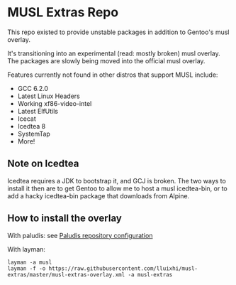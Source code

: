 # MUSL Extras Repo

This repo existed to provide unstable packages in addition to Gentoo's musl
overlay.

It's transitioning into an experimental (read: mostly broken) musl overlay. The
packages are slowly being moved into the official musl overlay.

Features currently not found in other distros that support MUSL include:
* GCC 6.2.0
* Latest Linux Headers
* Working xf86-video-intel
* Latest ElfUtils
* Icecat
* Icedtea 8
* SystemTap
* More!

## Note on Icedtea
Icedtea requires a JDK to bootstrap it, and GCJ is broken.
The two ways to install it then are to get Gentoo to allow me to host a musl
icedtea-bin, or to add a hacky icedtea-bin package that downloads from Alpine.

## How to install the overlay

With paludis: see [Paludis repository configuration](http://paludis.exherbo.org/configuration/repositories/index.html)

With layman:
```
layman -a musl
layman -f -o https://raw.githubusercontent.com/lluixhi/musl-extras/master/musl-extras-overlay.xml -a musl-extras
```
